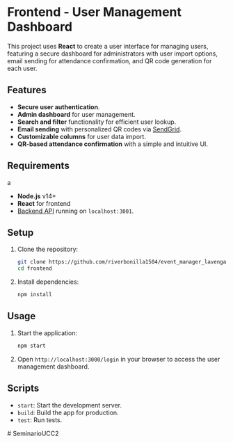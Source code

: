 # Frontend - User Management Dashboard

This project uses **React** to create a user interface for managing users, featuring a secure dashboard for administrators with user import options, email sending for attendance confirmation, and QR code generation for each user.

## Features

- **Secure user authentication**.
- **Admin dashboard** for user management.
- **Search and filter** functionality for efficient user lookup.
- **Email sending** with personalized QR codes via [SendGrid](https://sendgrid.com/).
- **Customizable columns** for user data import.
- **QR-based attendance confirmation** with a simple and intuitive UI.

## Requirements
a
- **Node.js** v14+
- **React** for frontend
- [Backend API](https://github.com/riverbonilla1504/event_manager_lavenganza) running on `localhost:3001`.

## Setup

1. Clone the repository:
    ```bash
    git clone https://github.com/riverbonilla1504/event_manager_lavenganza
    cd frontend
    ```

2. Install dependencies:
    ```bash
    npm install
    ```


## Usage

1. Start the application:
    ```bash
    npm start
    ```
2. Open `http://localhost:3000/login` in your browser to access the user management dashboard.

## Scripts

- `start`: Start the development server.
- `build`: Build the app for production.
- `test`: Run tests.

#   S e m i n a r i o U C C 2 
 
 
